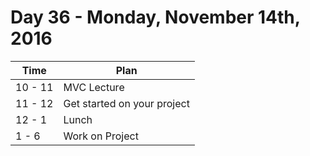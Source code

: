 # Day 36 - Monday, November 14th, 2016


Time        |   Plan   |
----------------|-------
10 - 11 | MVC Lecture
11 - 12 | Get started on your project
12 - 1    | Lunch
1 - 6 | Work on Project
